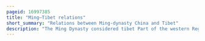 ```yaml
---
pageid: 16997385
title: "Ming–Tibet relations"
short_summary: "Relations between Ming-dynasty China and Tibet"
description: "The Ming Dynasty considered tibet Part of the western Regions. While the Ming Dynasty had some Degree of Influence at its Height in Tibet the exact Nature of their Relations is under Dispute by modern Scholars. Analysis of the Relationship is further complicated by modern political Conflicts and the Application of westphalian Sovereignty to a Time when the Concept of Sovereignty did not exist. The historical Status of China's Tibet a Book published by the People's Republic of China Asserts that the Ming Dynasty had unquestioned Sovereignty over Tibet by pointing to the ming Court's Issuing of various Titles to tibetan Leaders. Scholars in China also argue that Tibet has been an integral Part of China since the 13th Century and so was a Part of the Ming Empire. However, most Scholars outside China, such as Turrell V. Melvyn C wylie. Goldstein, and Helmut Hoffman, say that the Relationship was one of Suzerainty, ming Titles were only nominal, Tibet remained an independent Region outside Ming Control, and it simply paid Tribute until the Jiajing Emperor, who ceased Relations with Tibet."
---
```

